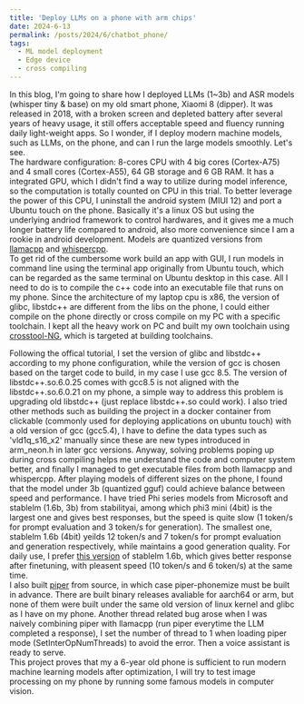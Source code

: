 ```yaml
---
title: 'Deploy LLMs on a phone with arm chips'
date: 2024-6-13
permalink: /posts/2024/6/chatbot_phone/
tags:
  - ML model deployment
  - Edge device
  - cross compiling
---
```


In this blog, I'm going to share how I deployed LLMs (1~3b) and ASR models (whisper tiny & base) on my old smart phone, Xiaomi 8 (dipper). It was released in 2018, with a broken screen and depleted battery after several years of heavy usage, it still offers acceptable speed and fluency running daily light-weight apps. So I wonder, if I deploy modern machine models, such as LLMs, on the phone, and can I run the large models smoothly. Let's see.<br>
The hardware configuration: 8-cores CPU with 4 big cores (Cortex-A75) and 4 small cores (Cortex-A55), 64 GB storage and 6 GB RAM. It has a integrated GPU, which I didn't find a way to utilize during model inference, so the computation is totally counted on CPU in this trial. To better leverage the power of this CPU, I uninstall the android system (MIUI 12) and port a Ubuntu touch on the phone. Basically it's a linux OS but using the underlying andriod framework to control hardwares, and it gives me a much longer battery life compared to android, also more convenience since I am a rookie in android development. Models are quantized versions from [llamacpp](https://github.com/ggerganov/llama.cpp) and [whispercpp](https://github.com/ggerganov/whisper.cpp).<br>
To get rid of the cumbersome work build an app with GUI, I run models in command line using the terminal app originally from Ubuntu touch, which can be regarded as the same terminal on Ubuntu desktop in this case. All I need to do is to compile the c++ code into an executable file that runs on my phone. Since the architecture of my laptop cpu is x86, the version of glibc, libstdc++ are different from the libs on the phone, I could either compile on the phone directly or cross compile on my PC with a specific toolchain. I kept all the heavy work on PC and built my own toolchain using [crosstool-NG](https://crosstool-ng.github.io/docs/), which is targeted at building toolchains. <br>

Following the offical tutorial, I set the version of glibc and libstdc++ according to my phone configuration, while the version of gcc is chosen based on the target code to build, in my case I use gcc 8.5. The version of libstdc++.so.6.0.25 comes with gcc8.5 is not aligned with the libstdc++.so.6.0.21 on my phone, a simple way to address this problem is upgrading old libstdc++ (just replace libstdc++.so could work). I also tried other methods such as building the project in a docker container from clickable (commonly used for deploying applications on ubuntu touch) with a old version of gcc (gcc5.4), I have to define the data types such as 'vld1q_s16_x2' manually since these are new types introduced in arm_neon.h in later gcc versions. Anyway, solving problems poping up during cross compiling helps me understand the code and computer system better, and finally I managed to get executable files from both llamacpp and whispercpp. After playing models of different sizes on the phone, I found that the model under 3b (quantized gguf) could achieve balance between speed and performance. I have tried Phi series models from Microsoft and stablelm (1.6b, 3b) from stabilityai, among which phi3 mini (4bit) is the largest one and gives best responses, but the speed is quite slow (1 token/s for prompt evaluation and 3 token/s for generation). The smallest one, stablelm 1.6b (4bit) yeilds 12 token/s and 7 token/s for prompt evaluation and generation respectively, while maintains a good generation quality. For daily use, I prefer [this version](https://huggingface.co/newsletter/stablelm-2-zephyr-1_6b-Q6_K-GGUF) of stablelm 1.6b, which gives better response after finetuning, with pleasent speed (10 token/s and 6 token/s) at the same time. 
<br>
I also built [piper](https://github.com/rhasspy/piper) from source, in which case piper-phonemize must be built in advance. There are built binary releases avaliable for aarch64 or arm, but none of them were built under the same old version of linux kernel and glibc as I have on my phone. Another thread related bug arose when I was naively combining piper with llamacpp (run piper everytime the LLM completed a response), I set the  number of thread to 1 when loading piper mode (SetInterOpNumThreads) to avoid the error. Then a voice assistant is ready to serve.
<br>
This project proves that my a 6-year old phone is sufficient to run modern machine learning models after optimization, I will try to test image processing on my phone by running some famous models in computer vision.
